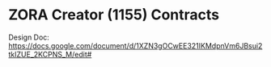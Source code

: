 # ZORA Creator (1155) Contracts

Design Doc: https://docs.google.com/document/d/1XZN3gOCwEE321IKMdpnVm6JBsui2tkIZUE_2KCPNS_M/edit#